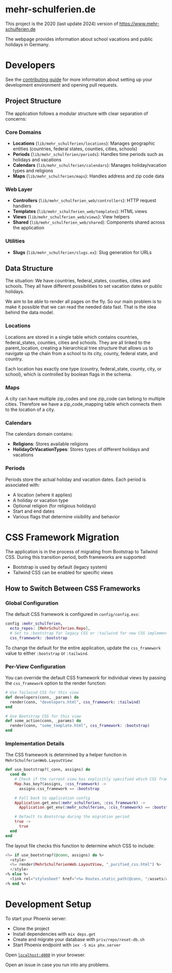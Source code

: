 # mehr-schulferien.de

This project is the 2020 (last update 2024) version of 
https://www.mehr-schulferien.de

The webpage provides information about school vacations and public holidays
in Germany.

# Developers

See the [contributing guide](https://github.com/mehr-schulferien-de/www.mehr-schulferien.de/blob/master/CONTRIBUTING.md)
for more information about setting up your development environment and opening pull
requests.

## Project Structure

The application follows a modular structure with clear separation of concerns:

### Core Domains

- **Locations** (`lib/mehr_schulferien/locations`): Manages geographic entities (countries, federal states, counties, cities, schools)
- **Periods** (`lib/mehr_schulferien/periods`): Handles time periods such as holidays and vacations
- **Calendars** (`lib/mehr_schulferien/calendars`): Manages holiday/vacation types and religions
- **Maps** (`lib/mehr_schulferien/maps`): Handles address and zip code data

### Web Layer

- **Controllers** (`lib/mehr_schulferien_web/controllers`): HTTP request handlers
- **Templates** (`lib/mehr_schulferien_web/templates`): HTML views
- **Views** (`lib/mehr_schulferien_web/views`): View helpers
- **Shared** (`lib/mehr_schulferien_web/shared`): Components shared across the application

### Utilities

- **Slugs** (`lib/mehr_schulferien/slugs.ex`): Slug generation for URLs

## Data Structure

The situation: We have countries, federal_states, counties, cities and schools.
They all have different possibilities to set vacation dates or public holidays.

We aim to be able to render all pages on the fly. So our main problem is to make it possible that we can read the needed data fast. That is the idea behind the data model.

### Locations

Locations are stored in a single table which contains countries, federal_states, counties, cities and schools. They are all linked to the parent_location, creating a hierarchical tree structure that allows us to navigate up the chain from a school to its city, county, federal state, and country.

Each location has exactly one type (country, federal_state, county, city, or school), which is controlled by boolean flags in the schema.

### Maps

A city can have multiple zip_codes and one zip_code can belong to multiple cities.
Therefore we have a zip_code_mapping table which connects them to the location
of a city.

### Calendars

The calendars domain contains:
- **Religions**: Stores available religions
- **HolidayOrVacationTypes**: Stores types of different holidays and vacations

### Periods

Periods store the actual holiday and vacation dates. Each period is associated with:
- A location (where it applies)
- A holiday or vacation type
- Optional religion (for religious holidays)
- Start and end dates
- Various flags that determine visibility and behavior

# CSS Framework Migration

The application is in the process of migrating from Bootstrap to Tailwind CSS. During this transition period, both frameworks are supported:

- Bootstrap is used by default (legacy system)
- Tailwind CSS can be enabled for specific views

## How to Switch Between CSS Frameworks

### Global Configuration

The default CSS framework is configured in `config/config.exs`:

```elixir
config :mehr_schulferien,
  ecto_repos: [MehrSchulferien.Repo],
  # Set to :bootstrap for legacy CSS or :tailwind for new CSS implementation
  css_framework: :bootstrap
```

To change the default for the entire application, update the `css_framework` value to either `:bootstrap` or `:tailwind`.

### Per-View Configuration

You can override the default CSS framework for individual views by passing the `css_framework` option to the render function:

```elixir
# Use Tailwind CSS for this view
def developers(conn, _params) do
  render(conn, "developers.html", css_framework: :tailwind)
end

# Use Bootstrap CSS for this view
def some_action(conn, _params) do
  render(conn, "some_template.html", css_framework: :bootstrap)
end
```

### Implementation Details

The CSS framework is determined by a helper function in `MehrSchulferienWeb.LayoutView`:

```elixir
def use_bootstrap?(_conn, assigns) do
  cond do
    # Check if the current view has explicitly specified which CSS framework to use
    Map.has_key?(assigns, :css_framework) ->
      assigns.css_framework == :bootstrap

    # Fall back to application config
    Application.get_env(:mehr_schulferien, :css_framework) ->
      Application.get_env(:mehr_schulferien, :css_framework) == :bootstrap

    # Default to Bootstrap during the migration period
    true ->
      true
  end
end
```

The layout file checks this function to determine which CSS to include:

```elixir
<%= if use_bootstrap?(@conn, assigns) do %>
  <style>
  <%= render(MehrSchulferienWeb.LayoutView, "_purified_css.html") %>
  </style>
<% else %>
  <link rel="stylesheet" href="<%= Routes.static_path(@conn, "/assets/app.css") %>"/>
<% end %>
```

# Development Setup

To start your Phoenix server:

  * Clone the project
  * Install dependencies with `mix deps.get`
  * Create and migrate your database with `priv/repo/reset-db.sh`
  * Start Phoenix endpoint with `iex -S mix phx.server`

Open [`localhost:4000`](http://localhost:4000) in your browser.

Open an issue in case you run into any problems.
